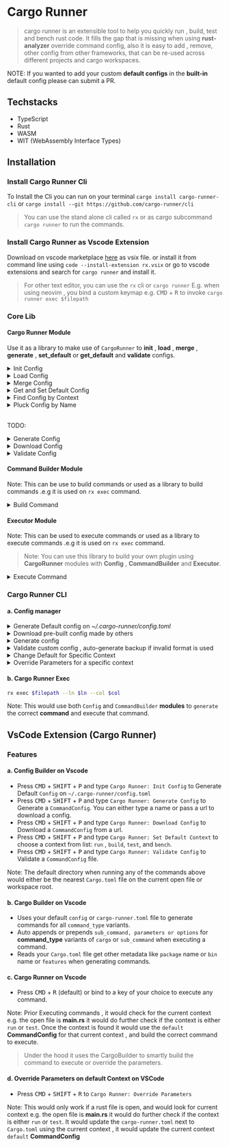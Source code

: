 # Cargo Runner

> cargo runner is an extensible tool to help you quickly run , build, test and bench rust code. It fills the gap that is missing when using **rust-analyzer** override command config, also it is easy to add , remove, other config from other frameworks, that can be re-used across different projects and cargo workspaces.



NOTE: If you wanted to add your custom **default configs** in the **built-in** default config please can submit a PR.




## Techstacks

- TypeScript
- Rust
- WASM
- WIT (WebAssembly Interface Types)


## Installation

### Install Cargo Runner Cli

To Install the Cli you can run on your terminal  `cargo install cargo-runner-cli` or `cargo install --git https://github.com/cargo-runner/cli`

> You can use the stand alone cli called `rx` or as cargo subcommand `cargo runner` to run the commands. 

### Install Cargo Runner as Vscode Extension
Download on vscode marketplace [here](https://marketplace.visualstudio.com/items?itemName=masterustacean.cargo-runner) as vsix file. or install it from command line using `code --install-extension rx.vsix` or go to vscode extensions and search for `cargo runner` and install it.

> For other text editor, you can use the `rx` cli or `cargo runner`  E.g. when using neovim , you bind a custom keymap e.g. <kbd>CMD</kbd> + <kbd>R</kbd> to invoke `cargo runner exec $filepath` 


### Core Lib

#### Cargo Runner Module
Use it as a library to make use of `CargoRunner` to **init** , **load** , **merge** , **generate** , **set_default** or **get_default** and **validate** configs.

<details>
<summary>Init Config</summary>

```rust
use core::CargoRunner;

/// Use when you want to initialize a new config at `~/.cargo-runner/config.toml`
fn main() {
    let config = CargoRunner::init();
    println!("{:#?}", config);
}
```
</details>

<details>
<summary>Load Config</summary>

```rust
use core::CargoRunner;
use std::path::PathBuf;

/// Use when you want to load a specific config from a given path
fn main() {
    let path = PathBuf::from("cargo-runner-leptos.toml");
    let config = CargoRunner::load(path);
    println!("{:#?}", config);
}
```

</details>

<details>
<summary>Merge Config</summary>

```rust
use core::{CargoRunner, Context};
use std::path::PathBuf;

/// Use when you want to merge a specific config and override it with another config
fn main() {
    let mut config = CargoRunner::default();

    let path = PathBuf::from("cargo-runner-leptos.toml");

    let leptos_config = CargoRunner::load(path);

    config.merge(leptos_config);

    let default = config.get_default(Context::Run);

    println!(
        "run default command config is set to: {:#?}",
        default.unwrap_or_default()
    );

    println!("{:#?}", config);
}
```

</details>


<details>
<summary>Get and Set Default Config</summary>

```rust
use core::{CargoRunner, Context};
use std::path::PathBuf;

fn main() {
    let path = PathBuf::from("cargo-runner-leptos.toml");

    let mut config = CargoRunner::load(path);

    config.merge(CargoRunner::default());

    let default = config.get_default(Context::Run);

    println!(
        "previous default for run context: {:#?}",
        default.unwrap_or_default()
    );

    config.set_default(Context::Run, "leptos").unwrap();

    let default = config.get_default(Context::Run);

    println!(
        "latest default for run context: {:#?}",
        default.unwrap_or_default()
    );
}
```

</details>

<details>
<summary>Find Config by Context</summary>

```rust
use core::{CargoRunner, Context};
use std::path::PathBuf;

/// Use when you want to find a specific config for a given context
fn main() {
    let mut config = CargoRunner::default();
    let path = PathBuf::from("example-leptos.toml");
    let  leptos = CargoRunner::load(path);
    {
        config.merge(leptos);
    }

    let default = config.find(Context::Run,"leptos");

    println!("{:#?}", default);
}
```

</details>

<details>
<summary>Pluck Config by Name</summary>

```rust
use core::CargoRunner;
use std::path::PathBuf;

/// Use when you need to pluck all config with same name 
/// on different context, does providing you a new [CargRunner] instance
/// that has that **config_name** available to any context.
/// e.g. when you want to pluck only the **leptos** config and remove other configs.
/// prior merging to other configs.
/// It also set all  default for any context that matches the **config_name**
fn main() {
    let mut config = CargoRunner::default();
    let path = PathBuf::from("example-leptos.toml");
    let  leptos = CargoRunner::load(path);
    {
        config.merge(leptos);
    }

    let default = config.pluck("leptos");

    println!("{:#?}", default);
}
```

</details>


<br>

TODO: 

<details>
<summary>Generate Config</summary>

```rust
use core::Config;

fn main() {
    todo!()
}
```

</details>

<details>
<summary>Download Config</summary>

```rust
use core::Config;

fn main() {
    todo!()
}
```

</details>


<details>
<summary>Validate Config</summary>

```rust
use core::Config;

fn main() {
    todo!()
}
```

</details>



#### Command Builder Module

Note: This can be use to build commands or used as a library to build commands .e.g it is used on `rx exec` command.

<details>
<summary>Build Command</summary>

```rust
use core::Config;

fn main() {
    todo!()
}
```

</details>


#### Executor  Module

Note: This can be used to execute commands or used as a library to execute commands .e.g it is used on `rx exec` command.

> Note: You can use this library to build your own plugin using **CargoRunner** modules with **Config** , **CommandBuilder** and **Executor**.

<details>
<summary>Execute Command</summary>

```rust
use core::Config;

fn main() {
    todo!()
}
```

Note: This would read the file , and current position if --ln and --col are provided, it would use that to determine the current context. and would use the nearest `cargo-runner.toml` file near `Cargo.toml` to generate the commands. It would use as well the `Cargo.toml` file to add other metadata like `package` name or `bin` name or `features` when generating commands.

</details>

### Cargo Runner CLI

#### a. Config manager


<details>
<summary>Generate Default config on <em>~/.cargo-runner/config.toml</em></summary>

```sh
rx init
```

</details>

<details>
<summary> Download pre-built config made by others </summary>

```sh
rx download https://github.com/cargo-runner/configs/raw/main/leptos/leptos.toml
# you can also download a config and set it as default config for specific context
rx download https://github.com/cargo-runner/configs/raw/main/leptos/leptos.toml --default run
```

</details>

<details>
<summary> Generate config</summary>

```sh
# pass an optional name 
rx generate
# if you pass the name it would generate a config for the given name if it exists
rx generate leptos
# by default it would be generated on current working directory
# if we want to generate on a different dir we can pass --dir
rx generate --dir ~/.cargo-runner/configs/leptos leptos
# to download a config and generate it on current working directory
rx generate --url https://github.com/cargo-runner/configs/raw/main/leptos/leptos.toml
# if you want to download and set different dir name you can also pass --dir
rx generate --url https://github.com/cargo-runner/configs/raw/main/leptos/leptos.toml --dir ~/.cargo-runner/configs/leptos
```

[example-override.toml](./cargo-runner-leptos.toml) generated 

```toml
[run]
default = "leptos"

[[run.commands]]
name = "leptos"
command_type = "sub_command"
command = "leptos"
sub_command = "watch"
allowed_subcommands = []

[run.commands.env]
```

</details>


<details>
<summary>Validate custom config , auto-generate backup if invalid format is used</summary>

```sh
# if you dont pass in a path it would assume it is on current working directory
rx validate
# you can pass a config file path
rx validate ~/.cargo-runner/configs/leptos/leptos.toml
# if you need to validate default config you can pass --default
rx validate --default
```

Invalid config would move the file to e.g. `$name.0.bak` and a valid config would be generated for you to modify.


</details>

<details>
<summary> Change Default for Specific Context </summary>

```sh
# the name params is optional
rx default run
# if the name if provided it would check if the context exists
# before setting it as default , if it doesnt exist nothing would happen
# and an error would be shown
rx default run leptos
```

</details>

<details>

<summary>Override Parameters for a specific context</summary>

```sh
rx params $context --path $path
# example
rx params run --path /Users/uriah/oss/rx/crates/cli/src/main.rs
```

Note: The file path here would be used to determine where to look for the `cargo-runner.toml` file, and update the `default` context with the parameters.


</details>


#### b. Cargo Runner Exec


```sh
rx exec $filepath --ln $ln --col $col
```

Note: This would use both `Config` and `CommandBuilder` **modules** to `generate` the correct **command**  and execute that command.


## VsCode Extension (Cargo Runner)

### Features

#### a. Config Builder on Vscode

- Press <kbd>CMD</kbd> + <kbd>SHIFT</kbd> + <kbd>P</kbd> and type `Cargo Runner: Init Config`  to Generate Default `Config` on `~/.cargo-runner/config.toml`
- Press <kbd>CMD</kbd> + <kbd>SHIFT</kbd> + <kbd>P</kbd> and type `Cargo Runner: Generate Config`  to Generate a `CommandConfig`. You can either type a name or pass a url to download a config.
- Press <kbd>CMD</kbd> + <kbd>SHIFT</kbd> + <kbd>P</kbd> and type `Cargo Runner: Download Config` to Download a `CommandConfig` from a url.
- Press <kbd>CMD</kbd> + <kbd>SHIFT</kbd> + <kbd>P</kbd> and type `Cargo Runner: Set Default Context` to choose a context from list: `run` , `build`, `test`, and `bench`.
- Press <kbd>CMD</kbd> + <kbd>SHIFT</kbd> + <kbd>P</kbd> and type `Cargo Runner: Validate Config` to Validate a `CommandConfig` file.

Note: The default directory when running any of the commands above would either be the nearest `Cargo.toml` file on the current open file or workspace root.

#### b. Cargo Builder on Vscode
- Uses your default `config` or `cargo-runner.toml` file to generate commands for all `command_type` variants.
- Auto appends or prepends `sub_command, parameters or options` for **command_type** variants of  `cargo` or `sub_command` when executing a command.
- Reads your `Cargo.toml` file get other metadata like `package` name or `bin` name or `features` when generating commands.

#### c. Cargo Runner on Vscode

- Press <kbd>CMD</kbd> + <kbd>R</kbd> (default) or bind to a key of your choice to execute any command.

Note: Prior Executing commands , it would check for the current context e.g. the open file is **main.rs** it would do further check if the context is either `run` or `test`. Once the context is found it would use the `default` **CommandConfig** for that current context , and build the correct command to execute.

> Under the hood it uses the CargoBuilder to smartly build the command to execute or override the parameters.

#### d. Override Parameters on default Context on VSCode

- Press <kbd>CMD</kbd> + <kbd>SHIFT</kbd> + <kbd>R</kbd> to `Cargo Runner: Override Parameters` 

Note: This would only work if a rust file is open, and would look for current context e.g. the open file is **main.rs** it would do further check if the context is either `run` or `test`. It would update the `cargo-runner.toml` next to `Cargo.toml` using the current context , it would update the current context `default` **CommandConfig** 



